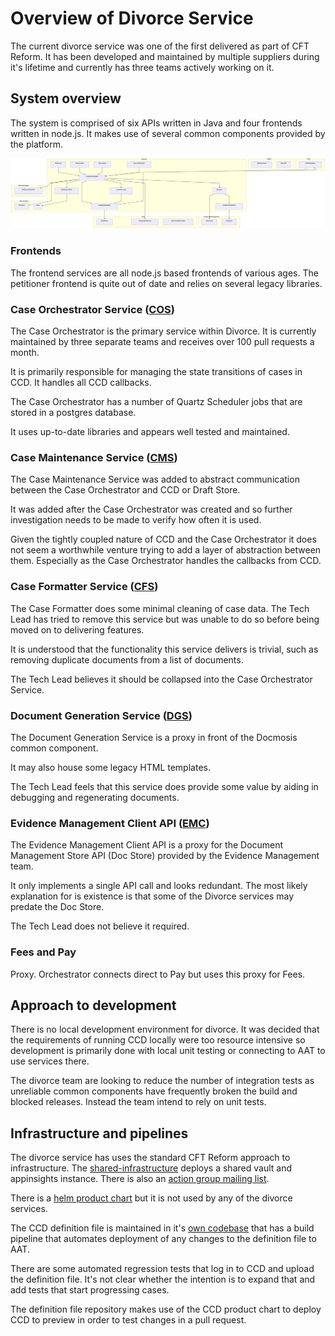 # Overview of Divorce Service

The current divorce service was one of the first delivered as part of CFT Reform. It has been developed and maintained by multiple suppliers during it's lifetime and currently has three teams actively working on it.

## System overview

The system is comprised of six APIs written in Java and four frontends written in node.js. It makes use of several common components provided by the platform.

![divorce overview](/image/as-is-overview.mmd.png)

### Frontends

The frontend services are all node.js based frontends of various ages. The petitioner frontend is quite out of date and relies on several legacy libraries.

### Case Orchestrator Service ([COS](https://github.com/hmcts/div-case-orchestration-service))

The Case Orchestrator is the primary service within Divorce. It is currently maintained by three separate teams and receives over 100 pull requests a month.

It is primarily responsible for managing the state transitions of cases in CCD. It handles all CCD callbacks.

The Case Orchestrator has a number of Quartz Scheduler jobs that are stored in a postgres database.

It uses up-to-date libraries and appears well tested and maintained.

### Case Maintenance Service ([CMS](https://github.com/hmcts/div-case-maintenance-service))

The Case Maintenance Service was added to abstract communication between the Case Orchestrator and CCD or Draft Store.

It was added after the Case Orchestrator was created and so further investigation needs to be made to verify how often it is used.

Given the tightly coupled nature of CCD and the Case Orchestrator it does not seem a worthwhile venture trying to add a layer of abstraction between them. Especially as the Case Orchestrator handles the callbacks from CCD.

### Case Formatter Service ([CFS](https://github.com/hmcts/div-case-data-formatter))

The Case Formatter does some minimal cleaning of case data. The Tech Lead has tried to remove this service but was unable to do so before being moved on to delivering features.

It is understood that the functionality this service delivers is trivial, such as removing duplicate documents from a list of documents.

The Tech Lead believes it should be collapsed into the Case Orchestrator Service.

### Document Generation Service ([DGS](https://github.com/hmcts/div-document-generator-client))

The Document Generation Service is a proxy in front of the Docmosis common component.

It may also house some legacy HTML templates.

The Tech Lead feels that this service does provide some value by aiding in debugging and regenerating documents.

### Evidence Management Client API ([EMC](https://github.com/hmcts/div-evidence-management-client-api))

The Evidence Management Client API is a proxy for the Document Management Store API (Doc Store) provided by the Evidence Management team.

It only implements a single API call and looks redundant. The most likely explanation for is existence is that some of the Divorce services may predate the Doc Store.

The Tech Lead does not believe it required.

### Fees and Pay

Proxy. Orchestrator connects direct to Pay but uses this proxy for Fees.

## Approach to development

There is no local development environment for divorce. It was decided that the requirements of running CCD locally were too resource intensive so development is primarily done with local unit testing or connecting to AAT to use services there.

The divorce team are looking to reduce the number of integration tests as unreliable common components have frequently broken the build and blocked releases. Instead the team intend to rely on unit tests.

## Infrastructure and pipelines

The divorce service has uses the standard CFT Reform approach to infrastructure. The [shared-infrastructure](https://github.com/hmcts/div-shared-infrastructure) deploys a shared vault and appinsights instance. There is also an [action group mailing list](https://github.com/hmcts/div-shared-infrastructure/blob/master/action-groups.tf).

There is a [helm product chart](https://github.com/hmcts/chart-div) but it is not used by any of the divorce services.

The CCD definition file is maintained in it's [own codebase](https://github.com/hmcts/div-ccd-definitions) that has a build pipeline that automates deployment of any changes to the definition file to AAT.

There are some automated regression tests that log in to CCD and upload the definition file. It's not clear whether the intention is to expand that and add tests that start progressing cases.

The definition file repository makes use of the CCD product chart to deploy CCD to preview in order to test changes in a pull request.
